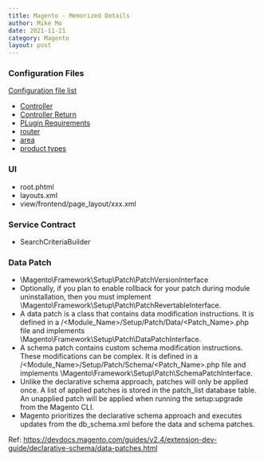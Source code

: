 ```yaml
---
title: Magento - Memorized Details
author: Mike Mo
date: 2021-11-21
category: Magento
layout: post
---
```

### Configuration Files
[Configuration file list](2021-11-21-mage-Configuration-Files.md)

- [Controller]()
- [Controller Return]()
- [PLugin Requirements]()
- [router]()
- [area]()
- [product types]()

### UI
- root.phtml
- layouts.xml
- view/frontend/page_layout/xxx.xml


### Service Contract
- SearchCriteriaBuilder


### Data Patch
- \Magento\Framework\Setup\Patch\PatchVersionInterface
- Optionally, if you plan to enable rollback for your patch during module uninstallation, then you must implement \Magento\Framework\Setup\Patch\PatchRevertableInterface.
- A data patch is a class that contains data modification instructions. It is defined in a <Vendor>/<Module_Name>/Setup/Patch/Data/<Patch_Name>.php file and implements \Magento\Framework\Setup\Patch\DataPatchInterface.
- A schema patch contains custom schema modification instructions. These modifications can be complex. It is defined in a <Vendor>/<Module_Name>/Setup/Patch/Schema/<Patch_Name>.php file and implements \Magento\Framework\Setup\Patch\SchemaPatchInterface.
- Unlike the declarative schema approach, patches will only be applied once. A list of applied patches is stored in the patch_list database table. An unapplied patch will be applied when running the setup:upgrade from the Magento CLI.
- Magento prioritizes the declarative schema approach and executes updates from the db_schema.xml before the data and schema patches.
  
Ref:
https://devdocs.magento.com/guides/v2.4/extension-dev-guide/declarative-schema/data-patches.html